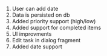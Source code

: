 1. User can add date
2. Data is persisted on db
3. Added priority support (high/low)
4. Added support for completed items
5. UI improvments
6. Edit task in dialog fragment
7. Added date support
